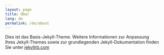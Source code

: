 ```yaml
---
layout: page
title: Über
lang: de
permalink: /de/about
---
```


Dies ist das Basis-Jekyll-Theme. Weitere Informationen zur Anpassung Ihres Jekyll-Themes sowie zur grundlegenden Jekyll-Dokumentation finden Sie unter [jekyllrb.com](https://jekyllrb.com/)
